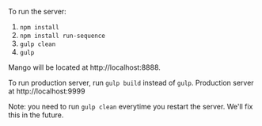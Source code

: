 To run the server:

1. `npm install`
2. `npm install run-sequence`
3. `gulp clean`
4. `gulp`

Mango will be located at http://localhost:8888.

To run production server, run `gulp build` instead of `gulp`. Production server at http://localhost:9999

Note: you need to run `gulp clean` everytime you restart the server. We'll fix this in the future.
